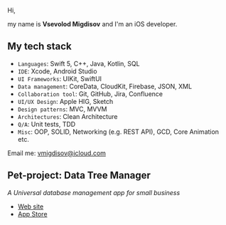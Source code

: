 Hi,

my name is **Vsevolod Migdisov** and I'm an iOS developer.

## My tech stack

- `Languages`: Swift 5, C++, Java, Kotlin, SQL
- `IDE`: Xcode, Android Studio
- `UI Frameworks`: UIKit, SwiftUI
- `Data management`: CoreData, CloudKit, Firebase, JSON, XML
- `Collaboration tool`: Git, GitHub, Jira, Confluence
- `UI/UX Design`: Apple HIG, Sketch
- `Design patterns`: MVC, MVVM
- `Architectures`: Clean Architecture
- `Q/A`: Unit tests, TDD
- `Misc`:	OOP, SOLID, Networking (e.g. REST API), GCD, Core Animation etc.

Email me: [vmigdisov@icloud.com](mailto:vmigdisov@icloud.com)

## Pet-project: Data Tree Manager
*A Universal database management app for small business*
- [Web site](https://data-tree.app)
- [App Store](https://apps.apple.com/us/app/id1527102683)
